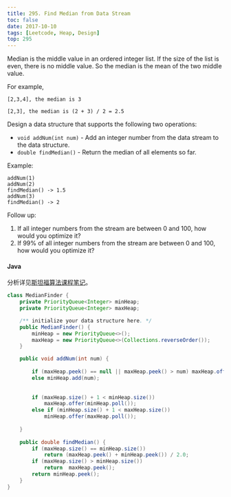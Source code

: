 ```yaml
---
title: 295. Find Median from Data Stream
toc: false
date: 2017-10-10
tags: [Leetcode, Heap, Design]
top: 295
---
```


Median is the middle value in an ordered integer list. If the size of the list is even, there is no middle value. So the median is the mean of the two middle value.

For example,

```
[2,3,4], the median is 3

[2,3], the median is (2 + 3) / 2 = 2.5
```

Design a data structure that supports the following two operations:

* `void addNum(int num)` - Add an integer number from the data stream to the data structure.
* `double findMedian()` - Return the median of all elements so far.
 

Example:

```
addNum(1)
addNum(2)
findMedian() -> 1.5
addNum(3) 
findMedian() -> 2
```
 

Follow up:

1. If all integer numbers from the stream are between 0 and 100, how would you optimize it?
2. If 99% of all integer numbers from the stream are between 0 and 100, how would you optimize it?


#### Java

分析详见[斯坦福算法课程笔记](https://techlarry.github.io/note-os/algorithm/algorithmStanford/heap/#application-median-maintenance)。

```Java
class MedianFinder {
    private PriorityQueue<Integer> minHeap;
    private PriorityQueue<Integer> maxHeap;

    /** initialize your data structure here. */
    public MedianFinder() {
        minHeap = new PriorityQueue<>();
        maxHeap = new PriorityQueue<>(Collections.reverseOrder());
    }

    public void addNum(int num) {
        
        if (maxHeap.peek() == null || maxHeap.peek() > num) maxHeap.offer(num);
        else minHeap.add(num);
        
        
        if (maxHeap.size() + 1 < minHeap.size())
            maxHeap.offer(minHeap.poll());
        else if (minHeap.size() + 1 < maxHeap.size())
            minHeap.offer(maxHeap.poll());
        
    }
    
    public double findMedian() {
        if (maxHeap.size() == minHeap.size())
            return (maxHeap.peek() + minHeap.peek()) / 2.0;
        if (maxHeap.size() > minHeap.size())
            return  maxHeap.peek();
        return minHeap.peek();
    }
}
```